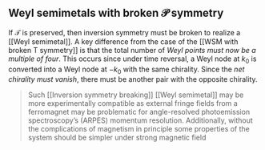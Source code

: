 ## Weyl semimetals with broken $\mathcal{P}$ symmetry
If $\mathcal{T}$ is preserved, then inversion symmetry must be broken to realize a [[Weyl semimetal]]. A key difference from the case of the [[WSM with broken T symmetry]] is that the total number of *Weyl points must now be a multiple of four*. This occurs since under time reversal, a Weyl node at $k_0$ is converted into a Weyl node at $−k_0$ with the same chirality. Since the *net chirality must vanish*, there must be another pair with the opposite chirality. 

> Such [[Inversion symmetry breaking]] [[Weyl semimetal]] may be more experimentally compatible as external fringe fields from a ferromagnet may be problematic
for angle-resolved photoemission spectroscopy’s (ARPES) momentum resolution. Additionally, without the complications of magnetism in principle some properties of the system should be simpler under strong magnetic field



